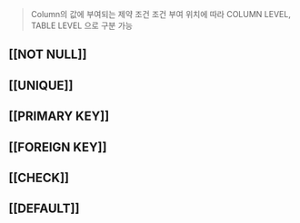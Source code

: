 
> Column의 값에 부여되는 제약 조건
> 조건 부여 위치에 따라 COLUMN LEVEL, TABLE LEVEL 으로 구분 가능  


## [[NOT NULL]]

## [[UNIQUE]]

## [[PRIMARY KEY]]

## [[FOREIGN KEY]]

## [[CHECK]]

## [[DEFAULT]]